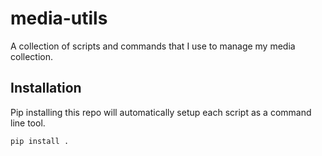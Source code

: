 # media-utils

A collection of scripts and commands that I use to manage my media collection.

## Installation

Pip installing this repo will automatically setup each script as a command line tool.

```bash
pip install .
```